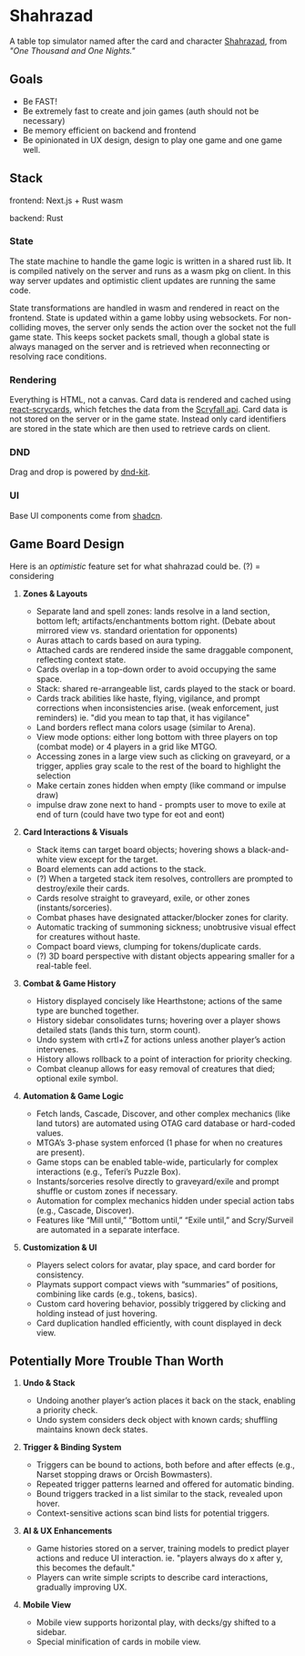 # Shahrazad
A table top simulator named after the card and character [Shahrazad](https://en.wikipedia.org/wiki/Scheherazade), from *"One Thousand and One Nights."*

## Goals
 - Be FAST!
 - Be extremely fast to create and join games (auth should not be necessary)
 - Be memory efficient on backend and frontend
 - Be opinionated in UX design, design to play one game and one game well.

## Stack
frontend: Next.js + Rust wasm

backend: Rust 

### State
The state machine to handle the game logic is written in a shared rust lib.
It is compiled natively on the server and runs as a wasm pkg on client.
In this way server updates and optimistic client updates are running the same code.

State transformations are handled in wasm and rendered in react on the frontend.
State is updated within a game lobby using websockets.
For non-colliding moves, the server only sends the action over the socket not the full game state. 
This keeps socket packets small, though a global state is always managed on the server and is retrieved when reconnecting or resolving race conditions.

### Rendering
Everything is HTML, not a canvas.
Card data is rendered and cached using [react-scrycards](https://github.com/LiamS-H/react-scrycards), which fetches the data from the [Scryfall api](https://scryfall.com/docs/api).
Card data is not stored on the server or in the game state. Instead only card identifiers are stored in the state which are then used to retrieve cards on client. 

### DND
Drag and drop is powered by [dnd-kit](https://dndkit.com/).

### UI
Base UI components come from [shadcn](https://ui.shadcn.com/).

## Game Board Design
Here is an *optimistic* feature set for what shahrazad could be.
(?) = considering
1. **Zones & Layouts**  
   - Separate land and spell zones: lands resolve in a land section, bottom left; artifacts/enchantments bottom right. (Debate about mirrored view vs. standard orientation for opponents)  
   - Auras attach to cards based on aura typing.  
   - Attached cards are rendered inside the same draggable component, reflecting context state.  
   - Cards overlap in a top-down order to avoid occupying the same space.  
   - Stack: shared re-arrangeable list, cards played to the stack or board.  
   - Cards track abilities like haste, flying, vigilance, and prompt corrections when inconsistencies arise. (weak enforcement, just reminders) ie. "did you mean to tap that, it has vigilance"
   - Land borders reflect mana colors usage (similar to Arena).  
   - View mode options: either long bottom with three players on top (combat mode) or 4 players in a grid like MTGO.
   - Accessing zones in a large view such as clicking on graveyard, or a trigger, applies gray scale to the rest of the board to highlight the selection
   - Make certain zones hidden when empty (like command or impulse draw)
   - impulse draw zone next to hand - prompts user to move to exile at end of turn (could have two type for eot and eont)

2. **Card Interactions & Visuals**  
   - Stack items can target board objects; hovering shows a black-and-white view except for the target.  
   - Board elements can add actions to the stack.  
   - (?) When a targeted stack item resolves, controllers are prompted to destroy/exile their cards.
   - Cards resolve straight to graveyard, exile, or other zones (instants/sorceries).  
   - Combat phases have designated attacker/blocker zones for clarity.  
   - Automatic tracking of summoning sickness; unobtrusive visual effect for creatures without haste.  
   - Compact board views, clumping for tokens/duplicate cards.  
   - (?) 3D board perspective with distant objects appearing smaller for a real-table feel.  

3. **Combat & Game History**  
   - History displayed concisely like Hearthstone; actions of the same type are bunched together.  
   - History sidebar consolidates turns; hovering over a player shows detailed stats (lands this turn, storm count).  
   - Undo system with crtl+Z for actions unless another player’s action intervenes.
   - History allows rollback to a point of interaction for priority checking.
   - Combat cleanup allows for easy removal of creatures that died; optional exile symbol.

4. **Automation & Game Logic**  
   - Fetch lands, Cascade, Discover, and other complex mechanics (like land tutors) are automated using OTAG card database or hard-coded values.  
   - MTGA’s 3-phase system enforced (1 phase for when no creatures are present).  
   - Game stops can be enabled table-wide, particularly for complex interactions (e.g., Teferi’s Puzzle Box).  
   - Instants/sorceries resolve directly to graveyard/exile and prompt shuffle or custom zones if necessary.  
   - Automation for complex mechanics hidden under special action tabs (e.g., Cascade, Discover).  
   - Features like “Mill until,” “Bottom until,” “Exile until,” and Scry/Surveil are automated in a separate interface.

5. **Customization & UI**  
   - Players select colors for avatar, play space, and card border for consistency.  
   - Playmats support compact views with “summaries” of positions, combining like cards (e.g., tokens, basics).  
   - Custom card hovering behavior, possibly triggered by clicking and holding instead of just hovering.  
   - Card duplication handled efficiently, with count displayed in deck view.  

## Potentially More Trouble Than Worth
1. **Undo & Stack**  
   - Undoing another player’s action places it back on the stack, enabling a priority check.
   - Undo system considers deck object with known cards; shuffling maintains known deck states.

2. **Trigger & Binding System**  
   - Triggers can be bound to actions, both before and after effects (e.g., Narset stopping draws or Orcish Bowmasters).  
   - Repeated trigger patterns learned and offered for automatic binding.  
   - Bound triggers tracked in a list similar to the stack, revealed upon hover.  
   - Context-sensitive actions scan bind lists for potential triggers.

3. **AI & UX Enhancements**  
   - Game histories stored on a server, training models to predict player actions and reduce UI interaction. ie. "players always do x after y, this becomes the default."
   - Players can write simple scripts to describe card interactions, gradually improving UX.  

4. **Mobile View**  
   - Mobile view supports horizontal play, with decks/gy shifted to a sidebar.  
   - Special minification of cards in mobile view.